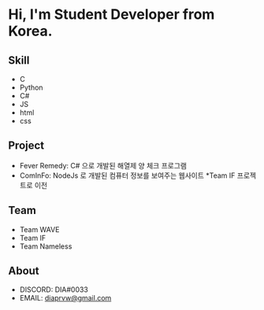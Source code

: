 # Hi, I'm Student Developer from Korea.

<!--
dia-7691/dia-7691** is a ✨ _special_ ✨ repository because its `README.md` (this file) appears on your GitHub profile.

- 🔭 I’m currently working on ...
- 🌱 I’m currently learning ...
- 👯 I’m looking to collaborate on ...
- 🤔 I’m looking for help with ...
- 💬 Ask me about ...
- 📫 How to reach me: ...
- 😄 Pronouns: ...
- ⚡ Fun fact: ...
-->

## Skill
 - C
 - Python
 - C#
 - JS
 - html
 - css
 
## Project
 - Fever Remedy: C# 으로 개발된 해열제 양 체크 프로그램
 - ComInFo: NodeJs 로 개발된 컴퓨터 정보를 보여주는 웹사이트 *Team IF 프로젝트로 이전
 
## Team
 - Team WAVE
 - Team IF
 - Team Nameless
 
## About
 - DISCORD: DIA#0033
 - EMAIL: diaprvw@gmail.com
